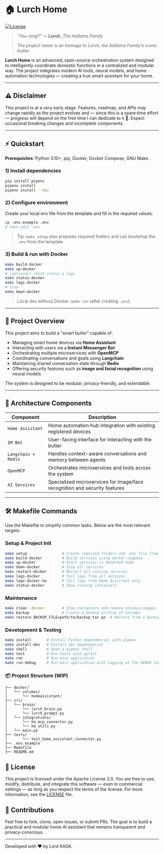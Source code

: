 # 🏠 Lurch Home

[![License](https://img.shields.io/badge/license-Apache%202.0-blue.svg)](https://www.apache.org/licenses/LICENSE-2.0)

> *“You rang?”* — **Lurch**, *The Addams Family*
>
> *The project name is an homage to Lurch, the Addams Family's iconic butler.*

**Lurch Home** is an advanced, open-source orchestration system designed to intelligently coordinate
domestic functions in a centralized and modular way.
The project integrates modern AI tools, neural models, and home automation technologies — creating a true smart assistant for your home.

---

## ⚠️ Disclaimer

This project is at a very early stage. Features, roadmap, and APIs may change rapidly as the project evolves and — since this is a spare‑time effort — progress will depend on the free time I can dedicate to it 🙂. Expect occasional breaking changes and incomplete components.

---

## ⚡ Quickstart

**Prerequisites**: Python 3.10+, pip, Docker, Docker Compose, GNU Make.

### 1) Install dependencies

```bash
pip install pipenv
pipenv install
pipenv install --dev
```

### 2) Configure environment

Create your local env file from the template and fill in the required values:

```bash
cp .env.example .env
# then edit .env
```

> Tip: `make setup` also prepares required folders and can bootstrap the `.env` from the template.

### 3) Build & run with Docker

```bash
make build-docker
make up-docker
# (optional) check status & logs
make status-docker
make logs-docker
# stop
make down-docker
```

> Local dev without Docker: `make run` (after creating `.env`).

---

## 🚀 Project Overview

This project aims to build a "smart butler" capable of:

* Managing smart home devices via **Home Assistant**
* Interacting with users via a **Instant Messenger Bot**
* Orchestrating multiple microservices with **OpenMCP**
* Coordinating conversations and goals using **Langchain**
* Maintaining shared conversation state through **Redis**
* Offering security features such as **image and facial recognition** using neural models

The system is designed to be modular, privacy-friendly, and extendable.

---

## 🧩 Architecture Components

| Component           | Description                                                                |
|---------------------| -------------------------------------------------------------------------- |
| `Home Assistant`    | Home automation hub integration with existing registered devices           |
| `IM Bot`            | User-facing interface for interacting with the butler                      |
| `Langchain + Redis` | Handles context-aware conversations and memory between agents              |
| `OpenMCP`           | Orchestrates microservices and tools across the system                     |
| `AI Services`       | Specialized microservices for image/face recognition and security features |

---

## 🛠 Makefile Commands

Use the Makefile to simplify common tasks. Below are the most relevant targets:

### Setup & Project Init

```bash
make setup                # Create required folders and .env file from template
make build-docker         # Build services using docker-compose
make up-docker            # Start services in detached mode
make down-docker          # Stop all services
make restart-docker       # Restart all running services
make logs-docker          # Tail logs from all services
make logs-docker-ha       # Tail logs from Home Assistant only
make status-docker        # Show running containers
```

### Maintenance

```bash
make clean -docker        # Stop containers and remove volumes/images
make backup               # Create a backup archive of volumes
make restore BACKUP_FILE=path/to/backup.tar.gz  # Restore from a backup
```

### Development & Testing

```bash
make install       # Install Python dependencies with pipenv
make install-dev   # Install dev dependencies
make shell         # Open a pipenv shell
make test          # Run tests with pytest
make run           # Run main application
make run-debug     # Run main application with logging at the DEBUG level
```

### 📦 Project Structure (WIP)

```text
├── docker/
│   └── volumes/
│       └── homeassistant/
├── src/
│   └── brain/
│       └── lurch_brain.py
│       └── lurch_prompt.py
│   └── integrations/
│       └── ha_mcp_connector.py
│       └── ha_utils.py
│   └── main.py
├── tests/
│       └── test_home_assistant_connector.py
├── .env.example
├── Makefile
├── README.md
```

## 📜 License

This project is licensed under the Apache License 2.0.
You are free to use, modify, distribute, and integrate this software — even in commercial settings — as long as you respect the terms of the license.
For more information, see the [LICENSE](LICENSE) file.

## 🤝 Contributions

Feel free to fork, clone, open issues, or submit PRs. The goal is to build a practical and modular home AI assistant that remains transparent and privacy-conscious.

---

Developed with ❤️ by Lord KADA.
